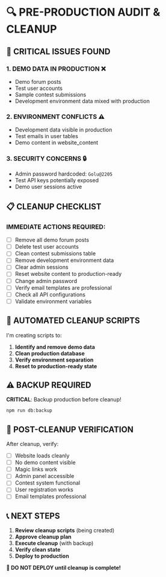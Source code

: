 # 🔍 PRE-PRODUCTION AUDIT & CLEANUP

## 🚨 CRITICAL ISSUES FOUND

### **1. DEMO DATA IN PRODUCTION** ❌
- Demo forum posts
- Test user accounts
- Sample contest submissions
- Development environment data mixed with production

### **2. ENVIRONMENT CONFLICTS** ⚠️
- Development data visible in production
- Test emails in user tables
- Demo content in website_content

### **3. SECURITY CONCERNS** 🔒
- Admin password hardcoded: `Golu@2205`
- Test API keys potentially exposed
- Demo user sessions active

## 📋 CLEANUP CHECKLIST

### **IMMEDIATE ACTIONS REQUIRED:**

- [ ] Remove all demo forum posts
- [ ] Delete test user accounts
- [ ] Clean contest submissions table
- [ ] Remove development environment data
- [ ] Clear admin sessions
- [ ] Reset website content to production-ready
- [ ] Change admin password
- [ ] Verify email templates are professional
- [ ] Check all API configurations
- [ ] Validate environment variables

## 🧹 AUTOMATED CLEANUP SCRIPTS

I'm creating scripts to:
1. **Identify and remove demo data**
2. **Clean production database**
3. **Verify environment separation**
4. **Reset to production-ready state**

## ⚠️ BACKUP REQUIRED

**CRITICAL**: Backup production before cleanup!
```bash
npm run db:backup
```

## 🎯 POST-CLEANUP VERIFICATION

After cleanup, verify:
- [ ] Website loads cleanly
- [ ] No demo content visible
- [ ] Magic links work
- [ ] Admin panel accessible
- [ ] Contest system functional
- [ ] User registration works
- [ ] Email templates professional

## 📞 NEXT STEPS

1. **Review cleanup scripts** (being created)
2. **Approve cleanup plan**
3. **Execute cleanup** (with backup)
4. **Verify clean state**
5. **Deploy to production**

**🚨 DO NOT DEPLOY until cleanup is complete!**